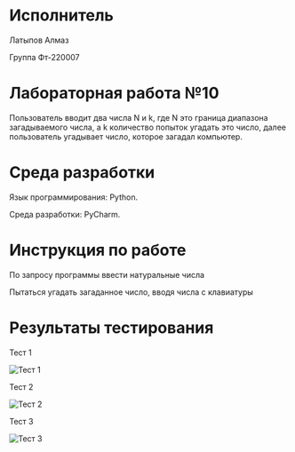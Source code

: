 # Исполнитель
Латыпов Алмаз

Группа Фт-220007
# Лабораторная работа №10

Пользователь вводит два числа N и k, где N это граница диапазона загадываемого числа, а k количество попыток угадать это число, далее пользователь угадывает число, которое загадал компьютер.

# Среда разработки 
Язык программирования: Python.

Среда разработки: PyCharm.
# Инструкция по работе

По запросу программы ввести натуральные числа

Пытаться угадать загаданное число, вводя числа с клавиатуры
# Результаты тестирования
Тест 1

![Тест 1](https://github.com/LatypovAlmaz/Lab_10/assets/146587126/d517b2af-5c3c-4ee0-92bc-e381d322c924)

Тест 2

![Тест 2](https://github.com/LatypovAlmaz/Lab_10/assets/146587126/6ea985ca-c9f2-47fa-acfa-3b5e0412a554)

Тест 3

![Тест 3](https://github.com/LatypovAlmaz/Lab_10/assets/146587126/08e5881e-811f-48c4-97d7-429383ae0893)

